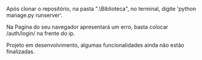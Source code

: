 Após clonar o repositório, na pasta ".\Biblioteca", no terminal, digite 'python manage.py runserver'.

Na Pagina do seu navegador apresentará um erro, basta colocar /auth/login/ na frente do ip.

Projeto em desenvolvimento, algumas funcionalidades ainda não estão finalizadas.
